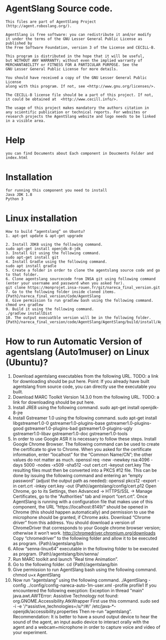 # AgentSlang Source code.
	This files are part of AgentSlang Project (http://agent.roboslang.org/).

	AgentSlang is free software: you can redistribute it and/or modify
	it under the terms of the GNU Lesser General Public License as published by
	the Free Software Foundation, version 3 of the License and CECILL-B.
 
	This program is distributed in the hope that it will be useful,
	but WITHOUT ANY WARRANTY; without even the implied warranty of
	MERCHANTABILITY or FITNESS FOR A PARTICULAR PURPOSE. See the
	GNU Lesser General Public License for more details.
 
	You should have received a copy of the GNU Lesser General Public License
	along with this program. If not, see <http://www.gnu.org/licenses/>.

	The CECILL-B license file should be a part of this project. If not,
	it could be obtained at  <http://www.cecill.info/>.
 
	The usage of this project makes mandatory the authors citation in
	any scientific publication or technical reports. For websites or
	research projects the AgentSlang website and logo needs to be linked
	in a visible area. 
 


# Help
	you can find Documents about Each component in Doucments Folder and index.html

# Installation
	for running this component you need to install 
	Java JDK 1.8 
	Python 3
 
 
# Linux installation
	How to build “agentslang” on Ubuntu? 
	1. apt-get update & apt-get upgrade

	2. Install JDK8 using the following command. 
	sudo apt-get install openjdk-8-jdk
	3. Install Git using the following command.
	sudo apt-get install git
	4. Install Gradle using the following command.
	sudo apt install gradle
	5. Create a folder in order to clone the agentslang source code and go to that folder.
	6. Clone agentslang sourcecode from INSA git using following command (enter your username and password when you asked for).
	git clone https://monprojet.insa-rouen.fr/git/nareca_final_version.git
	7. Go to the following folder inside cloned items.
	{Path}/nareca_final_version/Code/AgentSlang
	8. Give permission to run gradlew bash using the following command.
	chmod u+x gradlew
	9. Build it using the following command.
	./gradlew installDist 
	10. The output execuatble version will be in the following folder.
	{Path}/nareca_final_version/code/AgentSlang/AgentSlang/build/install/AgentSlang

# How to run Automatic Version of agentslang (Auto1muser) on Linux (Ubuntu)? 
1. Download agentslang executables from the following URL.
TODO: a link for downloading should be put here.
Point: If you already have built agentslang from source code, you can directly use the executable you built.
2. Download MARC Toolkit Version 14.3.0 from the following URL.
TODO: a link for downloading should be put here.
3. Install JRE8 using the following command. 
sudo apt-get install openjdk-8-jre
4. Install Gstreamer 1.0 using the following command.
sudo apt-get install libgstreamer1.0-0 gstreamer1.0-plugins-base gstreamer1.0-plugins-good gstreamer1.0-plugins-bad gstreamer1.0-plugins-ugly gstreamer1.0-libav gstreamer1.0-doc gstreamer1.0-tools
5. In order to use Google ASR it is necessary to follow these steps.
Install Google Chrome Browser.
The following command can be used to create the certificate to give to Chrome. When you asked for the certificate information, enter “localhost” for the “Common Name/CN”; the other values do not matter as much.
openssl req -new -newkey rsa:4096 -days 5000 -nodes -x509 -sha512 -out cert.crt -keyout cert.key
The resulting files must then be converted into a PKCS #12 file. This can be done by issuing the following command and entering an “empty password” (adjust the output path as needed):
openssl pkcs12 -export -in cert.crt -inkey cert.key -out {Path}/agentslang/config/cert.p12
Open Chrome, go to its Settings, then Advanced → HTTPS/SSL → Manage Certificates, go to the "Authorities" tab and import “cert.crt”. 
Once AgentSlang is running with a configuration file that makes use of this component, the URL “https://localhost:8149/” should be opened in Chrome (this should happen automatically) and permission to use the microphone should be granted, if Chrome asks.
Download “Chrome driver” from this address. You should download a version of ChromeDriver that corresponds to your Google chrome browser version; otherwise it won’t work.
http://chromedriver.chromium.org/downloads
Copy “chromedriver” to the following folder and allow it to be executed as program.
{Path}/agentslang/bin
6. Allow “senna-linux64” executable in the following folder to be executed as program.
{Path}/agentslang/bin/senna/
7. Run MARC toolkit and launch ”Real time Animation”.
8. Go to the following folder.
cd {Path}/agentslang/bin
9. Give permission to run AgentSlang bash using the following command.
chmod u+x AgentSlang
10. Now run “agentslang” using the following command.
./AgentSlang -config ../config/config-nareca-auto-1m-user.xml -profile profile1
If you encountered the following execption:
Exception in thread "main" java.awt.AWTError: Assistive Technology not found: org.GNOME.Accessibility.AtkWrapper
First use this command.
sudo sed -i -e '/^assistive_technologies=/s/^/#/' /etc/java-*-openjdk/accessibility.properties
Then re-run “agentslang”. 
Recommendation: It is better to have a sound output device to hear the sound of the agent, an input audio device to interact orally with the agent and a webcam+microphone in order to capture voice and video of your experiment.
 